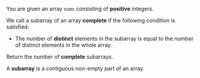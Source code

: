 You are given an array `nums` consisting of **positive** integers.

We call a subarray of an array **complete** if the following condition is satisfied:

- The number of **distinct** elements in the subarray is equal to the number of distinct elements in the whole array.

Return the number of **complete** subarrays.

A **subarray** is a contiguous non-empty part of an array.